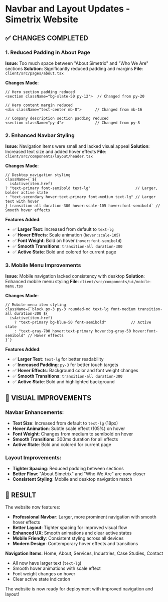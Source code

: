 # Navbar and Layout Updates - Simetrix Website

## ✅ **CHANGES COMPLETED**

### 1. **Reduced Padding in About Page**
**Issue**: Too much space between "About Simetrix" and "Who We Are" sections
**Solution**: Significantly reduced padding and margins
**File**: `client/src/pages/about.tsx`

**Changes Made**:
```tsx
// Hero section padding reduced
<section className="bg-slate-50 py-12">  // Changed from py-20

// Hero content margin reduced  
<div className="text-center mb-8">      // Changed from mb-16

// Company description section padding reduced
<section className="py-4">              // Changed from py-8
```

### 2. **Enhanced Navbar Styling**
**Issue**: Navigation items were small and lacked visual appeal
**Solution**: Increased text size and added hover effects
**File**: `client/src/components/layout/header.tsx`

**Changes Made**:
```tsx
// Desktop navigation styling
className={`${
  isActive(item.href)
? "text-primary font-semibold text-lg"                    // Larger, bolder active state
: "text-secondary hover:text-primary font-medium text-lg" // Larger text with hover
} transition-all duration-300 hover:scale-105 hover:font-semibold` // Smooth hover effects
```

**Features Added**:
- ✅ **Larger Text**: Increased from default to `text-lg`
- ✅ **Hover Effects**: Scale animation (`hover:scale-105`)
- ✅ **Font Weight**: Bold on hover (`hover:font-semibold`)
- ✅ **Smooth Transitions**: `transition-all duration-300`
- ✅ **Active State**: Bold and colored for current page

### 3. **Mobile Menu Improvements**
**Issue**: Mobile navigation lacked consistency with desktop
**Solution**: Enhanced mobile menu styling
**File**: `client/src/components/ui/mobile-menu.tsx`

**Changes Made**:
```tsx
// Mobile menu item styling
className={`block px-3 py-3 rounded-md text-lg font-medium transition-all duration-300 ${
  isActive(item.href)
    ? "text-primary bg-blue-50 font-semibold"           // Active state
    : "text-gray-700 hover:text-primary hover:bg-gray-50 hover:font-semibold" // Hover effects
}`}
```

**Features Added**:
- ✅ **Larger Text**: `text-lg` for better readability
- ✅ **Increased Padding**: `py-3` for better touch targets
- ✅ **Hover Effects**: Background color and font weight changes
- ✅ **Smooth Transitions**: `transition-all duration-300`
- ✅ **Active State**: Bold and highlighted background

## 🎯 **VISUAL IMPROVEMENTS**

### **Navbar Enhancements**:
- **Text Size**: Increased from default to `text-lg` (18px)
- **Hover Animation**: Subtle scale effect (105%) on hover
- **Font Weight**: Changes from medium to semibold on hover
- **Smooth Transitions**: 300ms duration for all effects
- **Active State**: Bold and colored for current page

### **Layout Improvements**:
- **Tighter Spacing**: Reduced padding between sections
- **Better Flow**: "About Simetrix" and "Who We Are" are now closer
- **Consistent Styling**: Mobile and desktop navigation match

## 🚀 **RESULT**

The website now features:
- **Professional Navbar**: Larger, more prominent navigation with smooth hover effects
- **Better Layout**: Tighter spacing for improved visual flow
- **Enhanced UX**: Smooth animations and clear active states
- **Mobile Friendly**: Consistent styling across all devices
- **Modern Design**: Contemporary hover effects and transitions

**Navigation Items**: Home, About, Services, Industries, Case Studies, Contact
- All now have larger text (`text-lg`)
- Smooth hover animations with scale effect
- Font weight changes on hover
- Clear active state indication

The website is now ready for deployment with improved navigation and layout! 
